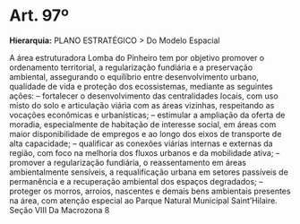 # Art. 97º

**Hierarquia:** PLANO ESTRATÉGICO > Do Modelo Espacial

A área estruturadora Lomba do Pinheiro tem por objetivo promover o ordenamento territorial, a regularização fundiária e a preservação ambiental, assegurando o equilíbrio entre desenvolvimento urbano, qualidade de vida e proteção dos ecossistemas, mediante as seguintes ações:
– fortalecer o desenvolvimento das centralidades locais, com uso misto do solo e articulação viária com as áreas vizinhas, respeitando as vocações econômicas e urbanísticas;
– estimular a ampliação da oferta de moradia, especialmente de habitação de interesse social, em áreas com maior disponibilidade de empregos e ao longo dos eixos de transporte de alta capacidade;
– qualificar as conexões viárias internas e externas da região, com foco na melhoria dos fluxos urbanos e da mobilidade ativa;
– promover a regularização fundiária, o reassentamento em áreas ambientalmente sensíveis, a requalificação urbana em setores passíveis de permanência e a recuperação ambiental dos espaços degradados;
– proteger os morros, arroios, nascentes e demais bens ambientais presentes na área, com atenção especial ao Parque Natural Municipal Saint’Hilaire.
Seção VIII Da Macrozona 8






